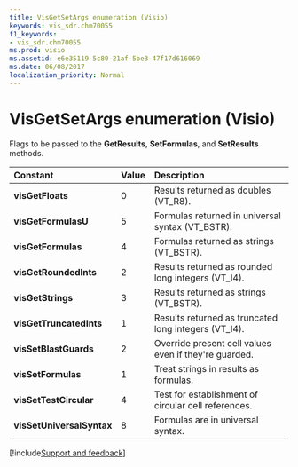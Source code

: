 ```yaml
---
title: VisGetSetArgs enumeration (Visio)
keywords: vis_sdr.chm70055
f1_keywords:
- vis_sdr.chm70055
ms.prod: visio
ms.assetid: e6e35119-5c80-21af-5be3-47f17d616069
ms.date: 06/08/2017
localization_priority: Normal
---
```



# VisGetSetArgs enumeration (Visio)

Flags to be passed to the  **GetResults**, **SetFormulas**, and **SetResults** methods.



|Constant|Value|Description|
|:-----|:-----|:-----|
| **visGetFloats**|0|Results returned as doubles (VT_R8).|
| **visGetFormulasU**|5|Formulas returned in universal syntax (VT_BSTR).|
| **visGetFormulas**|4|Formulas returned as strings (VT_BSTR).|
| **visGetRoundedInts**|2|Results returned as rounded long integers (VT_I4).|
| **visGetStrings**|3|Results returned as strings (VT_BSTR).|
| **visGetTruncatedInts**|1|Results returned as truncated long integers (VT_I4).|
| **visSetBlastGuards**|2|Override present cell values even if they're guarded.|
| **visSetFormulas**|1|Treat strings in results as formulas.|
| **visSetTestCircular**|4|Test for establishment of circular cell references.|
| **visSetUniversalSyntax**|8|Formulas are in universal syntax.|

[!include[Support and feedback](~/includes/feedback-boilerplate.md)]